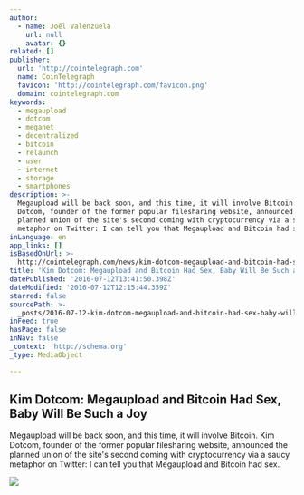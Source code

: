 ```yaml
---
author:
  - name: Joël Valenzuela
    url: null
    avatar: {}
related: []
publisher:
  url: 'http://cointelegraph.com'
  name: CoinTelegraph
  favicon: 'http://cointelegraph.com/favicon.png'
  domain: cointelegraph.com
keywords:
  - megaupload
  - dotcom
  - meganet
  - decentralized
  - bitcoin
  - relaunch
  - user
  - internet
  - storage
  - smartphones
description: >-
  Megaupload will be back soon, and this time, it will involve Bitcoin. Kim
  Dotcom, founder of the former popular filesharing website, announced the
  planned union of the site's second coming with cryptocurrency via a saucy
  metaphor on Twitter: I can tell you that Megaupload and Bitcoin had sex.
inLanguage: en
app_links: []
isBasedOnUrl: >-
  http://cointelegraph.com/news/kim-dotcom-megaupload-and-bitcoin-had-sex-baby-will-be-such-a-joy
title: 'Kim Dotcom: Megaupload and Bitcoin Had Sex, Baby Will Be Such a Joy'
datePublished: '2016-07-12T13:41:50.398Z'
dateModified: '2016-07-12T12:15:44.359Z'
starred: false
sourcePath: >-
  _posts/2016-07-12-kim-dotcom-megaupload-and-bitcoin-had-sex-baby-will-be-suc.md
inFeed: true
hasPage: false
inNav: false
_context: 'http://schema.org'
_type: MediaObject

---
```

<article style=""><h1>Kim Dotcom: Megaupload and Bitcoin Had Sex, Baby Will Be Such a Joy</h1><p>Megaupload will be back soon, and this time, it will involve Bitcoin. Kim Dotcom, founder of the former popular filesharing website, announced the planned union of the site's second coming with cryptocurrency via a saucy metaphor on Twitter: I can tell you that Megaupload and Bitcoin had sex.</p><img src="https://cointelegraph.com/images/725_aHR0cDovL2NvaW50ZWxlZ3JhcGguY29tL3N0b3JhZ2UvdXBsb2Fkcy92aWV3Lzg3ZjAxNjZlY2M0NjYyN2E5YmIxMGQ0OWE0ZmU4MGYzLmpwZw==.jpg" /></article>